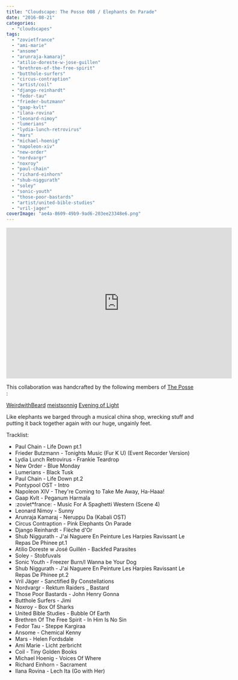```yaml
---
title: "Cloudscape: The Posse 008 / Elephants On Parade"
date: "2016-08-21"
categories: 
  - "cloudscapes"
tags: 
  - "zovietfrance"
  - "ami-marie"
  - "ansome"
  - "arunraja-kamaraj"
  - "atilio-doreste-w-jose-guillen"
  - "brethren-of-the-free-spirit"
  - "butthole-surfers"
  - "circus-contraption"
  - "artist/coil"
  - "django-reinhardt"
  - "fedor-tau"
  - "frieder-butzmann"
  - "gaap-kvlt"
  - "ilana-rovina"
  - "leonard-nimoy"
  - "lumerians"
  - "lydia-lunch-retrovirus"
  - "mars"
  - "michael-hoenig"
  - "napoleon-xiv"
  - "new-order"
  - "nordvargr"
  - "noxroy"
  - "paul-chain"
  - "richard-einhorn"
  - "shub-niggurath"
  - "soley"
  - "sonic-youth"
  - "those-poor-bastards"
  - "artist/united-bible-studies"
  - "vril-jager"
coverImage: "ae4a-8609-49b9-9ad6-203ee23348e6.png"
---
```


<iframe src="https://www.mixcloud.com/widget/iframe/?feed=https%3A%2F%2Fwww.mixcloud.com%2Feveningoflight%2Fthe-posse-008-elephants-on-parade%2F&amp;light=1" width="600" height="400" frameborder="0"></iframe>

This collaboration was handcrafted by the following members of [The Posse](http://www.mixcloud.com/weirdwithbeard/playlists/the-posse) :

[WeirdwithBeard](http://www.mixcloud.com/weirdwithbeard) [meistsonnig](http://www.mixcloud.com/meistsonnig) [Evening of Light](http://www.mixcloud.com/EveningofLight)

Like elephants we barged through a musical china shop, wrecking stuff and putting it back together again with our huge, ungainly feet.

Tracklist:

- Paul Chain - Life Down pt.1
- Frieder Butzmann - Tonights Music (Fur K U) (Event Recorder Version)
- Lydia Lunch Retrovirus - Frankie Teardrop
- New Order - Blue Monday
- Lumerians - Black Tusk
- Paul Chain - Life Down pt.2
- Pontypool OST - Intro
- Napoleon XIV - They're Coming to Take Me Away, Ha-Haaa!
- Gaap Kvlt - Peganum Harmala
- :zoviet\*france: - Music For A Spaghetti Western (Scene 4)
- Leonard Nimoy - Sunny
- Arunraja Kamaraj - Neruppu Da (Kabali OST)
- Circus Contraption - Pink Elephants On Parade
- Django Reinhardt - Flèche d'Or
- Shub Niggurath - J'ai Naguere En Peinture Les Harpies Ravissant Le Repas De Phinee pt.1
- Atilio Doreste w José Guillén - Backfed Parasites
- Soley - Stobfuvals
- Sonic Youth - Freezer Burn/I Wanna be Your Dog
- Shub Niggurath - J'ai Naguere En Peinture Les Harpies Ravissant Le Repas De Phinee pt.2
- Vril Jäger - Sanctified By Constellations
- Nordvargr - Rektum Raiders \_ Bastard
- Those Poor Bastards - John Henry Gonna
- Butthole Surfers - Jimi
- Noxroy - Box Of Sharks
- United Bible Studies - Bubble Of Earth
- Brethren Of The Free Spirit - In Him Is No Sin
- Fedor Tau - Steppe Kargiraa
- Ansome - Chemical Kenny
- Mars - Helen Fordsdale
- Ami Marie - Licht zerbricht
- Coil - Tiny Golden Books
- Michael Hoenig - Voices Of Where
- Richard Einhorn - Sacrament
- Ilana Rovina - Lech Ita (Go with Her)
